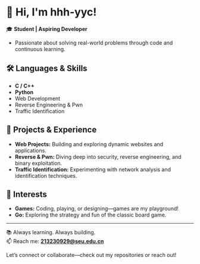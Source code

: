 # 👋 Hi, I'm hhh-yyc!

🎓 **Student | Aspiring Developer**
- Passionate about solving real-world problems through code and continuous learning.

## 🛠️ Languages & Skills
- **C / C++**
- **Python**
- Web Development
- Reverse Engineering & Pwn
- Traffic Identification

## 🚀 Projects & Experience
- **Web Projects:** Building and exploring dynamic websites and applications.
- **Reverse & Pwn:** Diving deep into security, reverse engineering, and binary exploitation.
- **Traffic Identification:** Experimenting with network analysis and identification techniques.

## 🧩 Interests
- **Games:** Coding, playing, or designing—games are my playground!
- **Go:** Exploring the strategy and fun of the classic board game.

---

📚 Always learning. Always building.  
📫 Reach me: **213230929@seu.edu.cn**

Let’s connect or collaborate—check out my repositories or reach out!
